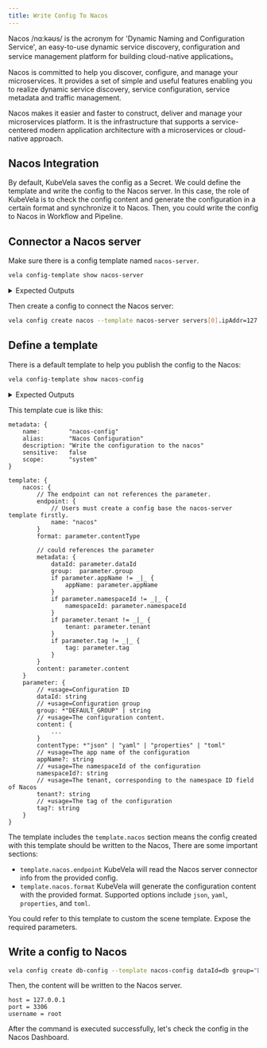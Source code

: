 ```yaml
---
title: Write Config To Nacos
---
```


Nacos /nɑ:kəʊs/ is the acronym for 'Dynamic Naming and Configuration Service', an easy-to-use dynamic service discovery, configuration and service management platform for building cloud-native applications。

Nacos is committed to help you discover, configure, and manage your microservices. It provides a set of simple and useful features enabling you to realize dynamic service discovery, service configuration, service metadata and traffic management.

Nacos makes it easier and faster to construct, deliver and manage your microservices platform. It is the infrastructure that supports a service-centered modern application architecture with a microservices or cloud-native approach.

## Nacos Integration

By default, KubeVela saves the config as a Secret. We could define the template and write the config to the Nacos server. In this case, the role of KubeVela is to check the config content and generate the configuration in a certain format and synchronize it to Nacos. Then, you could write the config to Nacos in Workflow and Pipeline.

## Connector a Nacos server

Make sure there is a config template named `nacos-server`.

```bash
vela config-template show nacos-server
```

<details>
  <summary>Expected Outputs</summary>

```
+---------+--------+--------------------------------+----------+---------+---------+
|  NAME   |  TYPE  |          DESCRIPTION           | REQUIRED | OPTIONS | DEFAULT |
+---------+--------+--------------------------------+----------+---------+---------+
| client  | object | Discover the Nacos servers by  | false    |         |         |
|         |        | the client.                    |          |         |         |
| servers | array  | Directly configure the Nacos   | false    |         |         |
|         |        | server address                 |          |         |         |
+---------+--------+--------------------------------+----------+---------+---------+
client
+--------------------+---------+--------------------------------------------+----------+---------+---------+
|        NAME        |  TYPE   |                DESCRIPTION                 | REQUIRED | OPTIONS | DEFAULT |
+--------------------+---------+--------------------------------------------+----------+---------+---------+
| (client).password  | string  | the password for nacos auth                | false    |         |         |
| (client).regionId  | string  | the regionId for kms                       | false    |         |         |
| (client).secretKey | string  | the SecretKey for kms                      | false    |         |         |
| (client).username  | string  | the username for nacos auth                | false    |         |         |
| (client).accessKey | string  | the AccessKey for kms                      | false    |         |         |
| (client).endpoint  | string  | the endpoint for get Nacos                 | true     |         |         |
|                    |         | server addresses                           |          |         |         |
| (client).openKMS   | boolean | it's to open kms,default is false.         | false    |         |         |
|                    |         | https://help.aliyun.com/product/28933.html |          |         |         |
+--------------------+---------+--------------------------------------------+----------+---------+---------+
```

</details>

Then create a config to connect the Nacos server:

```bash
vela config create nacos --template nacos-server servers[0].ipAddr=127.0.0.1 servers[0].port=8849
```

## Define a template

There is a default template to help you publish the config to the Nacos:

```bash
vela config-template show nacos-config
```
<details>
  <summary>Expected Outputs</summary>

```
+-------------+--------+--------------------------------+----------+------------------------+---------------+
|    NAME     |  TYPE  |          DESCRIPTION           | REQUIRED |        OPTIONS         |    DEFAULT    |
+-------------+--------+--------------------------------+----------+------------------------+---------------+
| tag         | string | The tag of the configuration   | false    |                        |               |
| tenant      | string | The tenant, corresponding      | false    |                        |               |
|             |        | to the namespace ID field of   |          |                        |               |
|             |        | Nacos                          |          |                        |               |
| appName     | string | The app name of the            | false    |                        |               |
|             |        | configuration                  |          |                        |               |
| content     | object | The configuration content.     | true     |                        |               |
| contentType | string |                                | true     | json,yaml,properties,toml | json          |
| dataId      | string | Configuration ID               | true     |                        |               |
| group       | string | Configuration group            | true     |                        | DEFAULT_GROUP |
| namespaceId | string | The namespaceId of the         | false    |                        |               |
|             |        | configuration                  |          |                        |               |
+-------------+--------+--------------------------------+----------+------------------------+---------------+
```

</details>

This template cue is like this:

```cue
metadata: {
	name:        "nacos-config"
	alias:       "Nacos Configuration"
	description: "Write the configuration to the nacos"
	sensitive:   false
	scope:       "system"
}

template: {
	nacos: {
		// The endpoint can not references the parameter.
		endpoint: {
			// Users must create a config base the nacos-server template firstly.
			name: "nacos"
		}
		format: parameter.contentType

		// could references the parameter
		metadata: {
			dataId: parameter.dataId
			group:  parameter.group
			if parameter.appName != _|_ {
				appName: parameter.appName
			}
			if parameter.namespaceId != _|_ {
				namespaceId: parameter.namespaceId
			}
			if parameter.tenant != _|_ {
				tenant: parameter.tenant
			}
			if parameter.tag != _|_ {
				tag: parameter.tag
			}
		}
		content: parameter.content
	}
	parameter: {
		// +usage=Configuration ID
		dataId: string
		// +usage=Configuration group
		group: *"DEFAULT_GROUP" | string
		// +usage=The configuration content.
		content: {
			...
		}
		contentType: *"json" | "yaml" | "properties" | "toml"
		// +usage=The app name of the configuration
		appName?: string
		// +usage=The namespaceId of the configuration
		namespaceId?: string
		// +usage=The tenant, corresponding to the namespace ID field of Nacos
		tenant?: string
		// +usage=The tag of the configuration
		tag?: string
	}
}
```

The template includes the `template.nacos` section means the config created with this template should be written to the Nacos, There are some important sections:

* `template.nacos.endpoint` KubeVela will read the Nacos server connector info from the provided config.
* `template.nacos.format` KubeVela will generate the configuration content with the provided format. Supported options include `json`, `yaml`, `properties`, and `toml`.

You could refer to this template to custom the scene template. Expose the required parameters.

## Write a config to Nacos

```bash
vela config create db-config --template nacos-config dataId=db group="DEFAULT_GROUP" contentType="properties" content.host=127.0.0.1 content.port=3306 content.username=root
```

Then, the content will be written to the Nacos server.

```properties
host = 127.0.0.1
port = 3306
username = root
```

After the command is executed successfully, let's check the config in the Nacos Dashboard.

